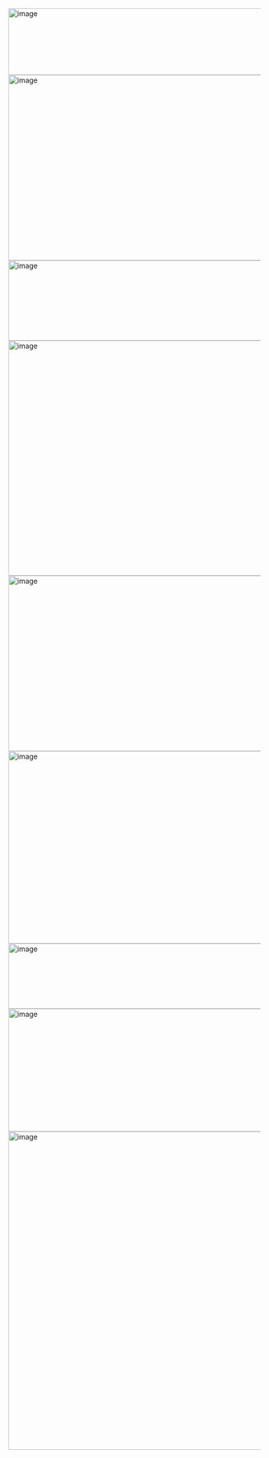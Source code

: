 <img width="846" height="133" alt="image" src="https://github.com/user-attachments/assets/4d988e8b-c87e-40d8-ac37-98a9178dcdb3" />

<img width="641" height="370" alt="image" src="https://github.com/user-attachments/assets/2e412ecd-862c-4585-8465-deded539c9ba" />

<img width="806" height="160" alt="image" src="https://github.com/user-attachments/assets/2e106036-bdcc-4c86-b3b9-abb98053c1a8" />

<img width="1106" height="469" alt="image" src="https://github.com/user-attachments/assets/521ec4f1-5ac6-406e-858d-5333eefd5086" />

<img width="1165" height="350" alt="image" src="https://github.com/user-attachments/assets/a3385184-cc6c-4bbb-8662-1bb111bc19fc" />

<img width="940" height="384" alt="image" src="https://github.com/user-attachments/assets/e0a9a0da-2fd6-4c80-a7e6-3d6b4ae4d994" />

<img width="930" height="130" alt="image" src="https://github.com/user-attachments/assets/9b965224-f615-461c-b80e-41077bb4cf5d" />
<img width="747" height="245" alt="image" src="https://github.com/user-attachments/assets/8a7ea9a6-427f-4394-8e12-0675167e29c8" />
<img width="1210" height="635" alt="image" src="https://github.com/user-attachments/assets/010a2385-3ad8-4397-b17c-45663f614628" />






